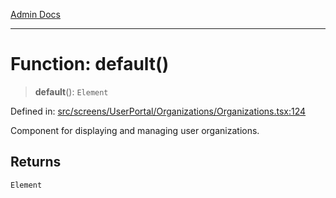 [Admin Docs](/)

***

# Function: default()

> **default**(): `Element`

Defined in: [src/screens/UserPortal/Organizations/Organizations.tsx:124](https://github.com/PalisadoesFoundation/talawa-admin/blob/main/src/screens/UserPortal/Organizations/Organizations.tsx#L124)

Component for displaying and managing user organizations.

## Returns

`Element`
